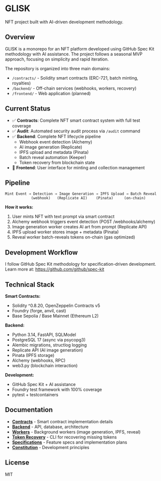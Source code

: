 # GLISK

NFT project built with AI-driven development methodology.

## Overview

GLISK is a monorepo for an NFT platform developed using GitHub Spec Kit methodology with AI assistance. The project follows a seasonal MVP approach, focusing on simplicity and rapid iteration.

The repository is organized into three main domains:
- `/contracts/` - Solidity smart contracts (ERC-721, batch minting, royalties)
- `/backend/` - Off-chain services (webhooks, workers, recovery)
- `/frontend/` - Web application (planned)

## Current Status

- ✅ **Contracts**: Complete NFT smart contract system with full test coverage
- ✅ **Audit**: Automated security audit process via `/audit` command
- ✅ **Backend**: Complete NFT lifecycle pipeline
  - Webhook event detection (Alchemy)
  - AI image generation (Replicate)
  - IPFS upload and metadata (Pinata)
  - Batch reveal automation (Keeper)
  - Token recovery from blockchain state
- 🚧 **Frontend**: User interface for minting and collection management

## Pipeline

```
Mint Event → Detection → Image Generation → IPFS Upload → Batch Reveal
            (webhook)   (Replicate AI)    (Pinata)     (on-chain)
```

**How it works:**
1. User mints NFT with text prompt via smart contract
2. Alchemy webhook triggers event detection (POST /webhooks/alchemy)
3. Image generation worker creates AI art from prompt (Replicate API)
4. IPFS upload worker stores image + metadata (Pinata)
5. Reveal worker batch-reveals tokens on-chain (gas optimized)

## Development Workflow

I follow GitHub Spec Kit methodology for specification-driven development. Learn more at: https://github.com/github/spec-kit

## Technical Stack

**Smart Contracts:**
- Solidity ^0.8.20, OpenZeppelin Contracts v5
- Foundry (forge, anvil, cast)
- Base Sepolia / Base Mainnet (Ethereum L2)

**Backend:**
- Python 3.14, FastAPI, SQLModel
- PostgreSQL 17 (async via psycopg3)
- Alembic migrations, structlog logging
- Replicate API (AI image generation)
- Pinata (IPFS storage)
- Alchemy (webhooks, RPC)
- web3.py (blockchain interaction)

**Development:**
- GitHub Spec Kit + AI assistance
- Foundry test framework with 100% coverage
- pytest + testcontainers

## Documentation

- **[Contracts](contracts/README.md)** - Smart contract implementation details
- **[Backend](backend/README.md)** - API, database, architecture
- **[Workers](backend/src/glisk/workers/README.md)** - Background workers (image generation, IPFS, reveal)
- **[Token Recovery](backend/src/glisk/cli/README.md)** - CLI for recovering missing tokens
- **[Specifications](specs/)** - Feature specs and implementation plans
- **[Constitution](.specify/memory/constitution.md)** - Development principles

## License

MIT
